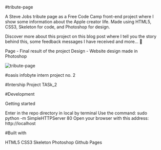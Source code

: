 #tribute-page

A Steve Jobs tribute page as a Free Code Camp front-end project where I show some information about the Apple creator life. Made using HTML5, CSS3, Skeleton for code, and Photoshop for design.

Discover more about this project on this blog post where I tell you the story behind this, some feedback messages I have received and more... 🙂

Page - Final result of the project
Design - Website design made in Photoshop

![tribute-page](https://user-images.githubusercontent.com/105142693/210354463-04e30901-9963-41c9-aacf-aad548626065.gif)

#oasis infobyte intern project no. 2

#Intership Project TASk_2

#Development

Getting started

Enter in the repo directory in local by terminal
Use the command: sudo python -m SimpleHTTPServer 80
Open your browser with this address: http://localhost

#Built with

HTML5
CSS3
Skeleton
Photoshop
Github Pages
